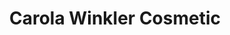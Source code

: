 ---
title: "Carola Winkler Cosmetic"
url: /buchholz-in-der-nordheide/carola-winkler-cosmetic/
shop: Kosmetik
---